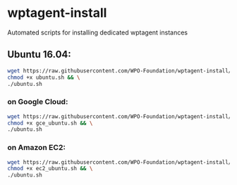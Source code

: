 # wptagent-install
Automated scripts for installing dedicated wptagent instances

## Ubuntu 16.04:

```bash
wget https://raw.githubusercontent.com/WPO-Foundation/wptagent-install/master/ubuntu.sh && \
chmod +x ubuntu.sh && \
./ubuntu.sh
```

### on Google Cloud:

```bash
wget https://raw.githubusercontent.com/WPO-Foundation/wptagent-install/master/gce_ubuntu.sh && \
chmod +x gce_ubuntu.sh && \
./ubuntu.sh
```

### on Amazon EC2:

```bash
wget https://raw.githubusercontent.com/WPO-Foundation/wptagent-install/master/ec2_ubuntu.sh && \
chmod +x ec2_ubuntu.sh && \
./ubuntu.sh
```
